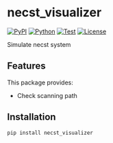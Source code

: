 # necst_visualizer

[![PyPI](https://img.shields.io/pypi/v/necst_visualizer.svg?label=PyPI&style=flat-square)](https://pypi.org/pypi/necst_visualizer/)
[![Python](https://img.shields.io/pypi/pyversions/necst_visualizer.svg?label=Python&color=yellow&style=flat-square)](https://pypi.org/pypi/necst_visualizer/)
[![Test](https://img.shields.io/github/workflow/status/nanten2/necst_visualizer/Test?logo=github&label=Test&style=flat-square)](https://github.com/nanten2/necst_visualizer/actions)
[![License](https://img.shields.io/badge/license-MIT-blue.svg?label=License&style=flat-square)](LICENSE)

Simulate necst system

## Features
This package provides:
- Check scanning path

## Installation
```
pip install necst_visualizer
```